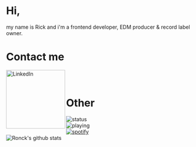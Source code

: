 

# Hi,
my name is Rick and i'm a frontend developer, EDM producer & record label owner.

# Contact me
[<img align="left" alt="LinkedIn" width="160" src="https://github.com/melanieshi0120/melanieshi0120/blob/master/linkedin.ico" />]( https://www.linkedin.com/in/rick-ldwk/)
<br /><br />

# Other
![status](https://api.statusbadges.me/badge/status/432568500905705473?simple=true)<br/>
![playing](https://api.statusbadges.me/badge/playing/432568500905705473)<br/>
[![spotify](https://api.statusbadges.me/badge/spotify/432568500905705473)](https://api.statusbadges.me/openspotify/432568500905705473)<br/>
![Ronck's github stats](https://github-readme-stats.vercel.app/api?username=Ronckk&show_icons=true&theme=github_dark )<br/>
